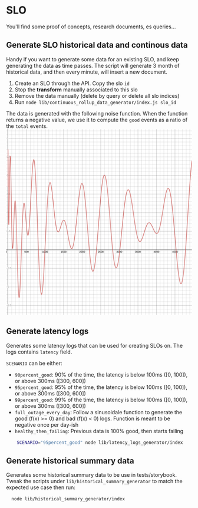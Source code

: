 # SLO

You'll find some proof of concepts, research documents, es queries...

## Generate SLO historical data and continous data

Handy if you want to generate some data for an existing SLO, and keep generating the data as time passes.
The script will generate 3 month of historical data, and then every minute, will insert a new document.

1. Create an SLO through the API. Copy the slo `id`
2. Stop the **transform** manually associated to this slo
3. Remove the data manually (delete by query or delete all slo indices)
4. Run `node lib/continuous_rollup_data_generator/index.js slo_id` 


The data is generated with the following noise function. When the function returns a negative value, we use it to compute the `good` events as a ratio of the `total` events.
![noise](./noise.svg)


## Generate latency logs

Generates some latency logs that can be used for creating SLOs on. The logs contains `latency` field.

`SCENARIO` can be either:
- `90percent_good`: 90% of the time, the latency is below 100ms ([0, 100]), or above 300ms ([300, 600])
- `95percent_good`: 95% of the time, the latency is below 100ms ([0, 100]), or above 300ms ([300, 600])
- `99percent_good`: 99% of the time, the latency is below 100ms ([0, 100]), or above 300ms ([300, 600])
- `full_outage_every_day`: Follow a sinusoidale function to generate the good (f(x) >= 0) and bad (f(x) < 0) logs. Function is meant to be negative once per day-ish
- `healthy_then_failing`: Previous data is 100% good, then starts failing


```bash
	SCENARIO="95percent_good" node lib/latency_logs_generator/index
```

## Generate historical summary data

Generates some historical summary data to be use in tests/storybook. Tweak the scripts under `lib/historical_summary_generator` to match the expected use case then run:
```bash
  node lib/historical_summary_generator/index
```